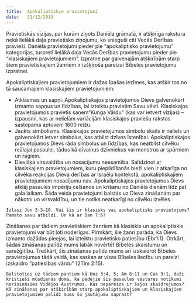 ```yaml
---
title:  Apokaliptiskie pravietojumi
date:   31/12/2019
---
```


Pravietiskās vīzijas, par kurām ziņots Daniēla grāmatā, ir atšķirīga rakstura nekā lielākā daļa pravietisko ziņojumu, ko snieguši citi Vecās Derības pravieši. Daniēla pravietojumi pieder pie “apokaliptisko pravietojumu” kategorijas, turpretī lielākā daļa Vecās Derības pravietojumu pieder pie “klasiskajiem pravietojumiem”. Izpratne par galvenajām atšķirībām starp šiem pravietiskajiem žanriem ir izšķiroša pareizai Bībeles pravietojumu izpratnei.

Apokaliptiskajiem pravietojumiem ir dažas īpašas iezīmes, kas atšķir tos no tā saucamajiem klasiskajiem pravietojumiem:

- Atklāsmes un sapņi. Apokaliptiskajos pravietojumos Dievs galvenokārt izmanto sapņus un līdzības, lai izteiktu pravietim Savu vēsti. Klasiskajos pravietojumos pravietis saņem“Kunga Vārdu” (kas var ietvert vīzijas) – izpausmi, kas ar nelielām variācijām klasiskajos praviešu rakstos sastopama aptuveni 1600 reižu.
- Jaukts simbolisms. Klasiskajos pravietojumos simbolu skaits ir neliels un galvenokārt ietver simbolus, kas atbilst dzīves īstenībai. Apokaliptiskajos pravietojumos Dievs rāda simbolus un līdzības, kas neatbilst cilvēku reālajai pasaulei, tādus kā dīvainus dzīvniekus vai monstrus ar spārniem un ragiem.
- Dievišķā virsvaldība un nosacījumu neesamība. Salīdzinot ar klasiskajiem pravietojumiem, kuru piepildīšanās bieži vien ir atkarīga no cilvēka reakcijas Dieva derības ar Israēlu kontekstā, apokaliptiskajiem pravietojumiem nosacījumu nav. Apokaliptiskajos pravietojumos Dievs atklāj pasaules impēriju celšanos un krišanu no Daniēla dienām līdz pat gala laikam. Šāda veida pravietojumi balstās uz Dieva zināšanām par nākotni un virsvaldību, un tie notiks neatkarīgi no cilvēku izvēles.

`Izlasi Jon 3:3—10. Vai šis ir klasisks vai apokaliptisks pravietojums? Pamato savu atbildi. Un kā ar Dan 7:6?`

Zināšanas par tādiem pravietiskiem žanriem kā klasiskie un apokaliptiskie pravietojumi var būt ļoti noderīgas. Pirmkārt, šie žanri parāda, ka Dievs izmanto dažādas pieejas, lai izteiktu pravietisko patiesību (Ebr1:1). Otrkārt, šādas zināšanas palīdz mums labāk novērtēt Bībeles skaistumu un sarežģītību. Treškārt, šīs zināšanas palīdz mums arī izskaidrot Bībeles pravietojumus tādā veidā, kas saskan ar visas Bībeles liecību un pareizi izskaidro “patiesības vārdu” (2Tim 2:15).

`Balstoties uz tādiem pantiem kā Hoz 3:4, 5; Am 8:11 un Cak 9:1, daži kristieši mūsdienās domā, ka pēdējie šīs pasaules vēstures notikumi norisināsies Vidējos Austrumos. Kas nepareizs ir šajos skaidrojumos? Kā zināšanas par atšķirībām starp apokaliptiskajiem un klasiskajiem pravietojumiem palīdz mums šo jautājumu saprast?`
